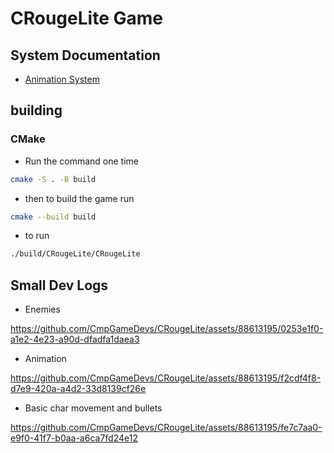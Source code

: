 # CRougeLite Game

## System Documentation

- [Animation System](./docs/animation-system.md)

## building

### CMake

- Run the command one time

```bash
cmake -S . -B build
```

- then to build the game run

```bash
cmake --build build
```

- to run

```bash
./build/CRougeLite/CRougeLite
```

## Small Dev Logs

- Enemies

https://github.com/CmpGameDevs/CRougeLite/assets/88613195/0253e1f0-a1e2-4e23-a90d-dfadfa1daea3

- Animation

https://github.com/CmpGameDevs/CRougeLite/assets/88613195/f2cdf4f8-d7e9-420a-a4d2-33d8139cf26e

- Basic char movement and bullets

https://github.com/CmpGameDevs/CRougeLite/assets/88613195/fe7c7aa0-e9f0-41f7-b0aa-a6ca7fd24e12
